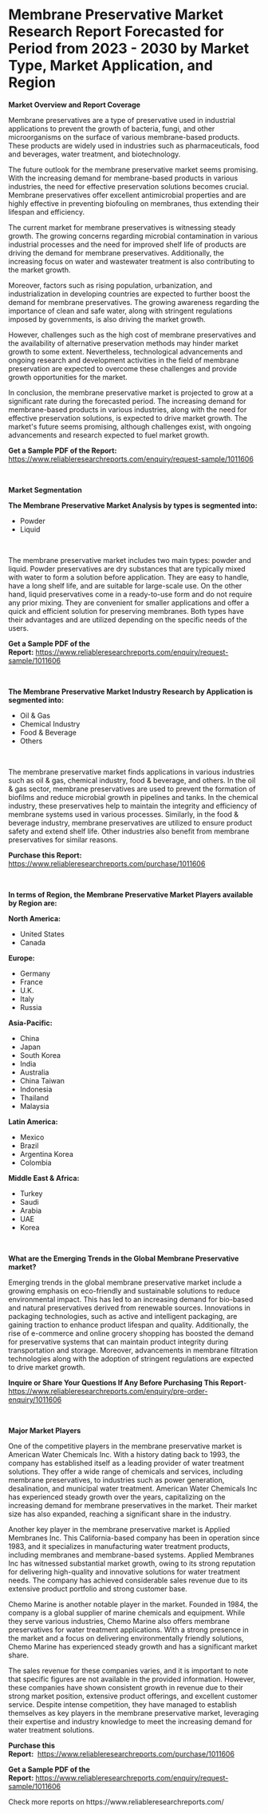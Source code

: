 <p><h1>Membrane Preservative Market Research Report Forecasted for Period from 2023 -  2030 by Market Type, Market Application, and Region</h1></p><p><strong>Market Overview and Report Coverage</strong></p>
<p><p>Membrane preservatives are a type of preservative used in industrial applications to prevent the growth of bacteria, fungi, and other microorganisms on the surface of various membrane-based products. These products are widely used in industries such as pharmaceuticals, food and beverages, water treatment, and biotechnology.</p><p>The future outlook for the membrane preservative market seems promising. With the increasing demand for membrane-based products in various industries, the need for effective preservation solutions becomes crucial. Membrane preservatives offer excellent antimicrobial properties and are highly effective in preventing biofouling on membranes, thus extending their lifespan and efficiency.</p><p>The current market for membrane preservatives is witnessing steady growth. The growing concerns regarding microbial contamination in various industrial processes and the need for improved shelf life of products are driving the demand for membrane preservatives. Additionally, the increasing focus on water and wastewater treatment is also contributing to the market growth.</p><p>Moreover, factors such as rising population, urbanization, and industrialization in developing countries are expected to further boost the demand for membrane preservatives. The growing awareness regarding the importance of clean and safe water, along with stringent regulations imposed by governments, is also driving the market growth.</p><p>However, challenges such as the high cost of membrane preservatives and the availability of alternative preservation methods may hinder market growth to some extent. Nevertheless, technological advancements and ongoing research and development activities in the field of membrane preservation are expected to overcome these challenges and provide growth opportunities for the market.</p><p>In conclusion, the membrane preservative market is projected to grow at a significant rate during the forecasted period. The increasing demand for membrane-based products in various industries, along with the need for effective preservation solutions, is expected to drive market growth. The market's future seems promising, although challenges exist, with ongoing advancements and research expected to fuel market growth.</p></p>
<p><strong>Get a Sample PDF of the Report:</strong> <a href="https://www.reliableresearchreports.com/enquiry/request-sample/1011606">https://www.reliableresearchreports.com/enquiry/request-sample/1011606</a></p>
<p>&nbsp;</p>
<p><strong>Market Segmentation</strong></p>
<p><strong>The Membrane Preservative Market Analysis by types is segmented into:</strong></p>
<p><ul><li>Powder</li><li>Liquid</li></ul></p>
<p>&nbsp;</p>
<p><p>The membrane preservative market includes two main types: powder and liquid. Powder preservatives are dry substances that are typically mixed with water to form a solution before application. They are easy to handle, have a long shelf life, and are suitable for large-scale use. On the other hand, liquid preservatives come in a ready-to-use form and do not require any prior mixing. They are convenient for smaller applications and offer a quick and efficient solution for preserving membranes. Both types have their advantages and are utilized depending on the specific needs of the users.</p></p>
<p><strong>Get a Sample PDF of the Report:</strong>&nbsp;<a href="https://www.reliableresearchreports.com/enquiry/request-sample/1011606">https://www.reliableresearchreports.com/enquiry/request-sample/1011606</a></p>
<p>&nbsp;</p>
<p><strong>The Membrane Preservative Market Industry Research by Application is segmented into:</strong></p>
<p><ul><li>Oil & Gas</li><li>Chemical Industry</li><li>Food & Beverage</li><li>Others</li></ul></p>
<p>&nbsp;</p>
<p><p>The membrane preservative market finds applications in various industries such as oil & gas, chemical industry, food & beverage, and others. In the oil & gas sector, membrane preservatives are used to prevent the formation of biofilms and reduce microbial growth in pipelines and tanks. In the chemical industry, these preservatives help to maintain the integrity and efficiency of membrane systems used in various processes. Similarly, in the food & beverage industry, membrane preservatives are utilized to ensure product safety and extend shelf life. Other industries also benefit from membrane preservatives for similar reasons.</p></p>
<p><strong>Purchase this Report:</strong>&nbsp; <a href="https://www.reliableresearchreports.com/purchase/1011606">https://www.reliableresearchreports.com/purchase/1011606</a></p>
<p>&nbsp;</p>
<p><strong>In terms of Region, the Membrane Preservative Market Players available by Region are:</strong></p>
<p>
    <p> <strong> North America: </strong>
        <ul>
            <li>United States</li>
            <li>Canada</li>
        </ul>
        </p> 
    <p> <strong> Europe: </strong>
        <ul>
            <li>Germany</li>
            <li>France</li>
            <li>U.K.</li>
            <li>Italy</li>
            <li>Russia</li>
        </ul>
        </p> 
    <p> <strong> Asia-Pacific: </strong>
        <ul>
            <li>China</li>
            <li>Japan</li>
            <li>South Korea</li>
            <li>India</li>
            <li>Australia</li>
            <li>China Taiwan</li>
            <li>Indonesia</li>
            <li>Thailand</li>
            <li>Malaysia</li>
        </ul>
        </p> 
    <p> <strong> Latin America: </strong>
        <ul>
            <li>Mexico</li>
            <li>Brazil</li>
            <li>Argentina Korea</li>
            <li>Colombia</li>
        </ul>
        </p> 
    <p> <strong> Middle East & Africa: </strong>
        <ul>
            <li>Turkey</li>
            <li>Saudi</li>
            <li>Arabia</li>
            <li>UAE</li>
            <li>Korea</li>
        </ul>
    </p>
    </p>
<p>&nbsp;</p>
<p><strong>What are the Emerging Trends in the Global Membrane Preservative market?</strong></p>
<p><p>Emerging trends in the global membrane preservative market include a growing emphasis on eco-friendly and sustainable solutions to reduce environmental impact. This has led to an increasing demand for bio-based and natural preservatives derived from renewable sources. Innovations in packaging technologies, such as active and intelligent packaging, are gaining traction to enhance product lifespan and quality. Additionally, the rise of e-commerce and online grocery shopping has boosted the demand for preservative systems that can maintain product integrity during transportation and storage. Moreover, advancements in membrane filtration technologies along with the adoption of stringent regulations are expected to drive market growth.</p></p>
<p><strong>Inquire or Share Your Questions If Any Before Purchasing This Report</strong>- <a href="https://www.reliableresearchreports.com/enquiry/pre-order-enquiry/1011606">https://www.reliableresearchreports.com/enquiry/pre-order-enquiry/1011606</a></p>
<p>&nbsp;</p>
<p><strong>Major Market Players</strong></p>
<p><p>One of the competitive players in the membrane preservative market is American Water Chemicals Inc. With a history dating back to 1993, the company has established itself as a leading provider of water treatment solutions. They offer a wide range of chemicals and services, including membrane preservatives, to industries such as power generation, desalination, and municipal water treatment. American Water Chemicals Inc has experienced steady growth over the years, capitalizing on the increasing demand for membrane preservatives in the market. Their market size has also expanded, reaching a significant share in the industry.</p><p>Another key player in the membrane preservative market is Applied Membranes Inc. This California-based company has been in operation since 1983, and it specializes in manufacturing water treatment products, including membranes and membrane-based systems. Applied Membranes Inc has witnessed substantial market growth, owing to its strong reputation for delivering high-quality and innovative solutions for water treatment needs. The company has achieved considerable sales revenue due to its extensive product portfolio and strong customer base.</p><p>Chemo Marine is another notable player in the market. Founded in 1984, the company is a global supplier of marine chemicals and equipment. While they serve various industries, Chemo Marine also offers membrane preservatives for water treatment applications. With a strong presence in the market and a focus on delivering environmentally friendly solutions, Chemo Marine has experienced steady growth and has a significant market share.</p><p>The sales revenue for these companies varies, and it is important to note that specific figures are not available in the provided information. However, these companies have shown consistent growth in revenue due to their strong market position, extensive product offerings, and excellent customer service. Despite intense competition, they have managed to establish themselves as key players in the membrane preservative market, leveraging their expertise and industry knowledge to meet the increasing demand for water treatment solutions.</p></p>
<p><strong>Purchase this Report:</strong>&nbsp;&nbsp;<a href="https://www.reliableresearchreports.com/purchase/1011606">https://www.reliableresearchreports.com/purchase/1011606</a></p>
<p></p>
<p><strong>Get a Sample PDF of the Report:</strong>&nbsp;<a href="https://www.reliableresearchreports.com/enquiry/request-sample/1011606">https://www.reliableresearchreports.com/enquiry/request-sample/1011606</a></p>
<p>Check more reports on https://www.reliableresearchreports.com/</p>